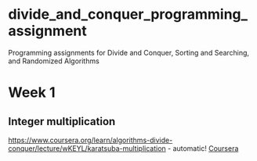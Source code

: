 # divide_and_conquer_programming_assignment
Programming assignments for Divide and Conquer, Sorting and Searching, and Randomized Algorithms

# Week 1
## Integer multiplication
https://www.coursera.org/learn/algorithms-divide-conquer/lecture/wKEYL/karatsuba-multiplication - automatic!
[Coursera](http://github.com)
